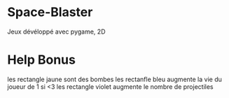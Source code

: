 # Space-Blaster
 Jeux dévéloppé avec pygame, 2D

 # Help Bonus
 les rectangle jaune sont des bombes
 les rectanfle bleu augmente la vie du joueur de 1 si <3
 les rectangle violet augmente le nombre de projectiles
